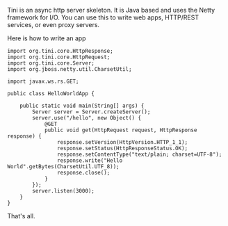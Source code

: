 Tini is an async http server skeleton. It is Java based and uses the Netty framework for I/O. You
can use this to write web apps, HTTP/REST services, or even proxy servers.

Here is how to write an app

    import org.tini.core.HttpResponse;
    import org.tini.core.HttpRequest;
    import org.tini.core.Server;
    import org.jboss.netty.util.CharsetUtil;

    import javax.ws.rs.GET;

    public class HelloWorldApp {

        public static void main(String[] args) {
            Server server = Server.createServer();
            server.use("/hello", new Object() {
                @GET
                public void get(HttpRequest request, HttpResponse response) {
                    response.setVersion(HttpVersion.HTTP_1_1);
                    response.setStatus(HttpResponseStatus.OK);
                    response.setContentType("text/plain; charset=UTF-8");
                    response.write("Hello World".getBytes(CharsetUtil.UTF_8));
                    response.close();
                }
            });
            server.listen(3000);
        }
    }

That's all.